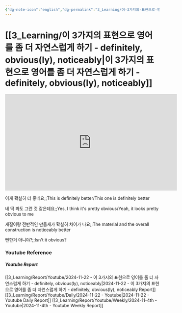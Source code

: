 ```yaml
---
{"dg-note-icon":"english","dg-permalink":"3_Learning/이-3가지의-표현으로-영어를-좀-더-자연스럽게-하기---definitely,-obvious(ly),-noticeably","created-date":"2024-11-22 11:03:15 pm","date":"2024-11-22","type":"youtube","tags":["youtube","english","flashcards"],"aliases":null,"youtuber":"빨모쌤","channelName":"라이브 아카데미","link":"https://www.youtube.com/watch?v=RAx447JnOhQ","img":"https://img.youtube.com/vi/RAx447JnOhQ/0.jpg","dg-publish":true,"permalink":"/3_Learning/이-3가지의-표현으로-영어를-좀-더-자연스럽게-하기---definitely,-obvious(ly),-noticeably/","dgPassFrontmatter":true,"noteIcon":"english"}
---
```


# [[3_Learning/이 3가지의 표현으로 영어를 좀 더 자연스럽게 하기 - definitely, obvious(ly), noticeably\|이 3가지의 표현으로 영어를 좀 더 자연스럽게 하기 - definitely, obvious(ly), noticeably]]


<div class="container-root"><span></span></div><div><div class="container-root"><iframe width="560" height="315" src="https://www.youtube.com/embed/RAx447JnOhQ" title="YouTube video player" frameborder="0" allow="accelerometer; autoplay; clipboard-write; encrypted-media; gyroscope; picture-in-picture; web-share" allowfullscreen=""></iframe></div></div>

이게 확실히 더 좋네요;;This is definitely better/This one is definitely better
<!--SR:!2024-12-30,16,290-->
네 딱 봐도 그런 것 같은데요;;Yes, I think it's pretty obvious/Yeah, it looks pretty obvious to me
<!--SR:!2024-12-16,1,150-->
재질이랑 전반적인 만듦새가 확실히 차이가 나요;;The material and the overall construction is noticeably better
<!--SR:!2024-12-16,1,152-->
뻔한거 아니야?;;Isn't it obvious?
<!--SR:!2024-12-30,16,290-->














### Youtube Reference
##### Youtube Report
[[3_Learning/Report/Youtube/2024-11-22 - 이 3가지의 표현으로 영어를 좀 더 자연스럽게 하기 - definitely, obvious(ly), noticeably\|2024-11-22 - 이 3가지의 표현으로 영어를 좀 더 자연스럽게 하기 - definitely, obvious(ly), noticeably Report]]
[[3_Learning/Report/Youtube/Daily/2024-11-22 - Youtube\|2024-11-22 - Youtube Daily Report]]
[[3_Learning/Report/Youtube/Weekly/2024-11-4th - Youtube\|2024-11-4th - Youtube Weekly Report]]

